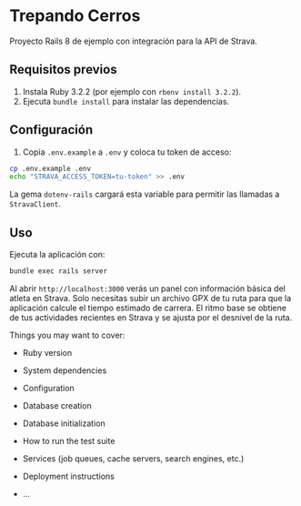 
# Trepando Cerros

Proyecto Rails 8 de ejemplo con integración para la API de Strava.

## Requisitos previos

1. Instala Ruby 3.2.2 (por ejemplo con `rbenv install 3.2.2`).
2. Ejecuta `bundle install` para instalar las dependencias.

## Configuración

1. Copia `.env.example` a `.env` y coloca tu token de acceso:

```bash
cp .env.example .env
echo "STRAVA_ACCESS_TOKEN=tu-token" >> .env
```
La gema `dotenv-rails` cargará esta variable para permitir las llamadas a `StravaClient`.

## Uso

Ejecuta la aplicación con:

```bash
bundle exec rails server
```

Al abrir `http://localhost:3000` verás un panel con información básica del atleta en Strava. Solo necesitas subir un archivo GPX de tu ruta para que la aplicación calcule el tiempo estimado de carrera. El ritmo base se obtiene de tus actividades recientes en Strava y se ajusta por el desnivel de la ruta.

Things you may want to cover:

* Ruby version

* System dependencies

* Configuration

* Database creation

* Database initialization

* How to run the test suite

* Services (job queues, cache servers, search engines, etc.)

* Deployment instructions

* ...
